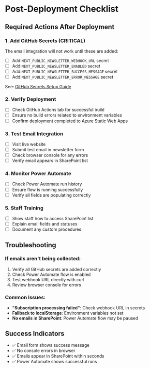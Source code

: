 # Post-Deployment Checklist

## Required Actions After Deployment

### 1. Add GitHub Secrets (CRITICAL)
The email integration will not work until these are added:
- [ ] Add `NEXT_PUBLIC_NEWSLETTER_WEBHOOK_URL` secret
- [ ] Add `NEXT_PUBLIC_NEWSLETTER_ENABLED` secret
- [ ] Add `NEXT_PUBLIC_NEWSLETTER_SUCCESS_MESSAGE` secret
- [ ] Add `NEXT_PUBLIC_NEWSLETTER_ERROR_MESSAGE` secret

See: [GitHub Secrets Setup Guide](./github-secrets-setup.md)

### 2. Verify Deployment
- [ ] Check GitHub Actions tab for successful build
- [ ] Ensure no build errors related to environment variables
- [ ] Confirm deployment completed to Azure Static Web Apps

### 3. Test Email Integration
- [ ] Visit live website
- [ ] Submit test email in newsletter form
- [ ] Check browser console for any errors
- [ ] Verify email appears in SharePoint list

### 4. Monitor Power Automate
- [ ] Check Power Automate run history
- [ ] Ensure flow is running successfully
- [ ] Verify all fields are populating correctly

### 5. Staff Training
- [ ] Show staff how to access SharePoint list
- [ ] Explain email fields and statuses
- [ ] Document any custom procedures

## Troubleshooting

### If emails aren't being collected:
1. Verify all GitHub secrets are added correctly
2. Check Power Automate flow is enabled
3. Test webhook URL directly with curl
4. Review browser console for errors

### Common Issues:
- **"Subscription processing failed"**: Check webhook URL in secrets
- **Fallback to localStorage**: Environment variables not set
- **No emails in SharePoint**: Power Automate flow may be paused

## Success Indicators
- ✅ Email form shows success message
- ✅ No console errors in browser
- ✅ Emails appear in SharePoint within seconds
- ✅ Power Automate shows successful runs